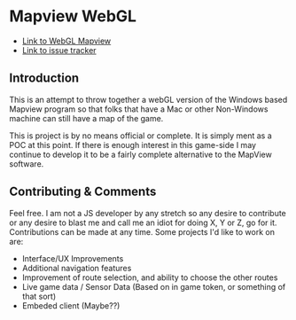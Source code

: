 # Mapview WebGL
* [Link to WebGL Mapview](http://zen.trekmush.org/ats/webglmapview/webviewgl.htm)
* [Link to issue tracker](https://goo.gl/7uDYCW)


## Introduction
This is an attempt to throw together a webGL version of the Windows based Mapview program so that folks that have a Mac or other Non-Windows machine can still have a map of the game. 

This is project is by no means official or complete. It is simply ment as a POC at this point. If there is enough interest in this game-side I may continue to develop it to be a fairly complete alternative to the MapView software. 




## Contributing & Comments

Feel free. I am not a JS developer by any stretch so any desire to contribute or any desire to blast me and call me an idiot for doing X, Y or Z, go for it. Contributions can be made at any time.  Some projects I'd like to work on are:

* Interface/UX Improvements
* Additional navigation features
* Improvement of route selection, and ability to choose the other routes 
* Live game data / Sensor Data (Based on in game token, or something of that sort) 
* Embeded client (Maybe??) 


